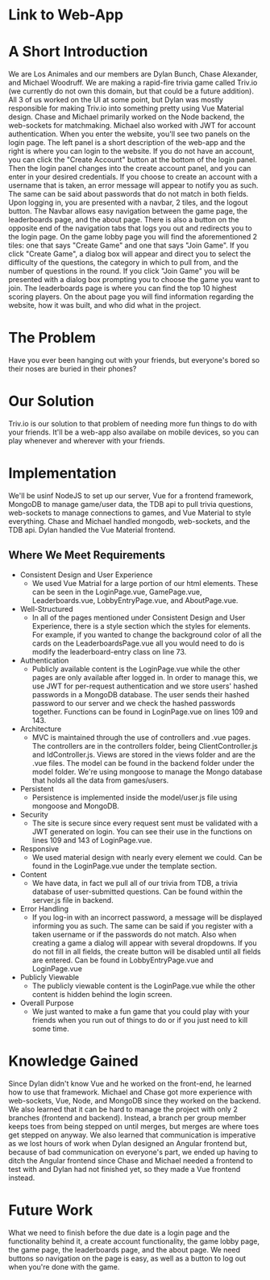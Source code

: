 # Link to Web-App


# A Short Introduction
We are Los Animales and our members are Dylan Bunch, Chase Alexander, and Michael Woodruff. We are making a rapid-fire trivia game called Triv.io (we currently do not own this domain, but that could be a future addition). All 3 of us worked on the UI at some point, but Dylan was mostly responsible for making Triv.io into something pretty using Vue Material design. Chase and Michael primarily worked on the Node backend, the web-sockets for matchmaking. Michael also worked with JWT for account authentication.
When you enter the website, you'll see two panels on the login page. The left panel is a short description of the web-app and the right is where you can login to the website. If you do not have an account, you can click the "Create Account" button at the bottom of the login panel. Then the login panel changes into the create account panel, and you can enter in your desired credentials. If you choose to create an account with a username that is taken, an error message will appear to notify you as such. The same can be said about passwords that do not match in both fields.
Upon logging in, you are presented with a navbar, 2 tiles, and the logout button. The Navbar allows easy navigation between the game page, the leaderboards page, and the about page. There is also a button on the opposite end of the navigation tabs that logs you out and redirects you to the login page. On the game lobby page you will find the aforementioned 2 tiles: one that says "Create Game" and one that says "Join Game". If  you click "Create Game", a dialog box will appear and direct you to select the difficulty of the questions, the category in which to pull from, and the number of questions in the round. If you click "Join Game" you will be presented with a dialog box prompting you to choose the game you want to join.
The leaderboards page is where you can find the top 10 highest scoring players. On the about page you will find information regarding the website, how it was built, and who did what in the project.

# The Problem
Have you ever been hanging out with your friends, but everyone's bored so their noses are buried in their phones? 

# Our Solution
Triv.io is our solution to that problem of needing more fun things to do with your friends. It'll be a web-app also availabe on mobile devices, so you can play whenever and wherever with your friends.

# Implementation
We'll be usinf NodeJS to set up our server, Vue for a frontend framework, MongoDB to manage game/user data, the TDB api to pull trivia questions, web-sockets to manage connections to games, and Vue Material to style everything. Chase and Michael handled mongodb, web-sockets, and the TDB api. Dylan handled the Vue Material frontend.

## Where We Meet Requirements
 - Consistent Design and User Experience
	- We used Vue Matrial for a large portion of our html elements. These can be seen in the LoginPage.vue, GamePage.vue, Leaderboards.vue, LobbyEntryPage.vue, and AboutPage.vue.
 - Well-Structured
	- In all of the pages mentioned under Consistent Design and User Experience, there is a style section which the styles for elements. For example, if you wanted to change the background color of all the cards on the LeaderboardsPage.vue all you would need to do is modify the leaderboard-entry class on line 73.
 - Authentication
	- Publicly available content is the LoginPage.vue while the other pages are only available after logged in. In order to manage this, we use JWT for per-request authentication and we store users' hashed passwords in a MongoDB database. The user sends their hashed password to our server and we check the hashed passwords together. Functions can be found in LoginPage.vue on lines 109 and 143.
 - Architecture
	- MVC is maintained through the use of controllers and .vue pages. The controllers are in the controllers folder, being ClientController.js and IdController.js. Views are stored in the views folder and are the .vue files. The model can be found in the backend folder under the model folder. We're using mongoose to manage the Mongo database that holds all the data from games/users. 
 - Persistent
	- Persistence is implemented inside the model/user.js file using mongoose and MongoDB.
 - Security
	- The site is secure since every request sent must be validated with a JWT generated on login. You can see their use in the functions on lines 109 and 143 of LoginPage.vue.
 - Responsive
	- We used material design with nearly every element we could. Can be found in the LoginPage.vue under the template section.
 - Content
	- We have data, in fact we pull all of our trivia from TDB, a trivia database of user-submitted questions. Can be found within the server.js file in backend.
 - Error Handling
	- If you log-in with an incorrect password, a message will be displayed informing you as such. The same can be said if you register with a taken username or if the passwords do not match. Also when creating a game a dialog will appear with several dropdowns. If you do not fill in all fields, the create button will be disabled until all fields are entered. Can be found in LobbyEntryPage.vue and LoginPage.vue
 - Publicly Viewable
	- The publicly viewable content is the LoginPage.vue while the other content is hidden behind the login screen.
 - Overall Purpose
	- We just wanted to make a fun game that you could play with your friends when you run out of things to do or if you just need to kill some time. 

# Knowledge Gained
Since Dylan didn't know Vue and he worked on the front-end, he learned how to use that framework. Michael and Chase got more experience with web-sockets, Vue, Node, and MongoDB since they worked on the backend. We also learned that it can be hard to manage the project with only 2 branches (frontend and backend). Instead, a branch per group member keeps toes from being stepped on until merges, but merges are where toes get stepped on anyway. We also learned that communication is imperative as we lost hours of work when Dylan designed an Angular frontend but, because of bad communication on everyone's part, we ended up having to ditch the Angular frontend since Chase and Michael needed a frontend to test with and Dylan had not finished yet, so they made a Vue frontend instead.

# Future Work
What we need to finish before the due date is a login page and the functionality behind it, a create account functionality, the game lobby page, the game page, the leaderboards page, and the about page. We need buttons so navigation on the page is easy, as well as a button to log out when you're done with the game. 
